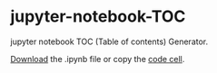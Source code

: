 # jupyter-notebook-TOC
jupyter notebook TOC (Table of contents) Generator.

<a href="https://raw.githubusercontent.com/shdeb/jupyter-notebook-TOC/main/sample-notebook.ipynb" download>Download</a> the .ipynb file or copy the [code cell](sample-notebook.ipynb).
